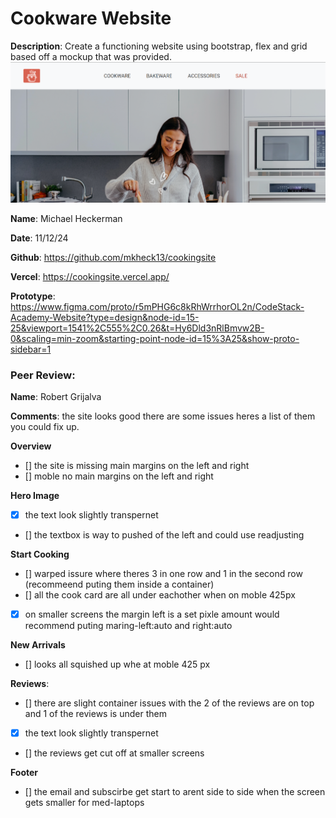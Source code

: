 # Cookware Website

**Description**: Create a functioning website using bootstrap, flex and grid based off a mockup that was provided.
![Design preview for the Cookware Website](./assets/ReadMeImage.png)

**Name**: Michael Heckerman

**Date**: 11/12/24

**Github**: https://github.com/mkheck13/cookingsite

**Vercel**: https://cookingsite.vercel.app/

**Prototype**: https://www.figma.com/proto/r5mPHG6c8kRhWrrhorOL2n/CodeStack-Academy-Website?type=design&node-id=15-25&viewport=1541%2C555%2C0.26&t=Hy6Dld3nRlBmvw2B-0&scaling=min-zoom&starting-point-node-id=15%3A25&show-proto-sidebar=1

### Peer Review:
**Name**: Robert Grijalva

**Comments**: the site looks good there are some issues heres a list of them you could fix up.

**Overview**
- [] the site is missing main margins on the left and right 
- [] moble no main margins on the left and right 

**Hero Image**
- [X] the text look slightly transpernet 
- [] the textbox is way to pushed of the left and could use readjusting 

**Start Cooking**
- [] warped issure where theres 3 in one row and 1 in the second row (recommeend puting them inside a container)
- [] all the cook card are all under eachother when on moble 425px 
- [X] on smaller screens the margin left is a set pixle amount would recommend puting maring-left:auto and right:auto

**New Arrivals**
- [] looks all squished up whe at moble 425 px

**Reviews**:
- [] there are slight container issues with the 2 of the reviews are on top and 1 of the reviews is under them
- [X] the text look slightly transpernet 
- [] the reviews get cut off at smaller screens

**Footer** 
- [] the email and subscirbe get start to arent side to side when the screen gets smaller for med-laptops 
